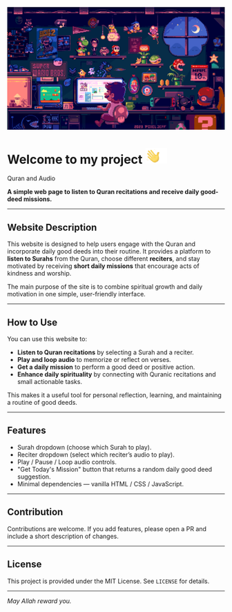 <img src="imgs/mario.gif" alt="mario">
<h1> Welcome to my project <img src="imgs/hello.gif" alt="img hand"></h1>
Quran and Audio

**A simple web page to listen to Quran recitations and receive daily good-deed missions.**

---

## Website Description

This website is designed to help users engage with the Quran and incorporate daily good deeds into their routine. It provides a platform to **listen to Surahs** from the Quran, choose different **reciters**, and stay motivated by receiving **short daily missions** that encourage acts of kindness and worship.

The main purpose of the site is to combine spiritual growth and daily motivation in one simple, user-friendly interface.

---

## How to Use

You can use this website to:

* **Listen to Quran recitations** by selecting a Surah and a reciter.
* **Play and loop audio** to memorize or reflect on verses.
* **Get a daily mission** to perform a good deed or positive action.
* **Enhance daily spirituality** by connecting with Quranic recitations and small actionable tasks.

This makes it a useful tool for personal reflection, learning, and maintaining a routine of good deeds.

---

## Features

* Surah dropdown (choose which Surah to play).
* Reciter dropdown (select which reciter’s audio to play).
* Play / Pause / Loop audio controls.
* "Get Today's Mission" button that returns a random daily good deed suggestion.
* Minimal dependencies — vanilla HTML / CSS / JavaScript.

---
## Contribution

Contributions are welcome. If you add features, please open a PR and include a short description of changes.

---

## License

This project is provided under the MIT License. See `LICENSE` for details.

---

*May Allah reward you.*

